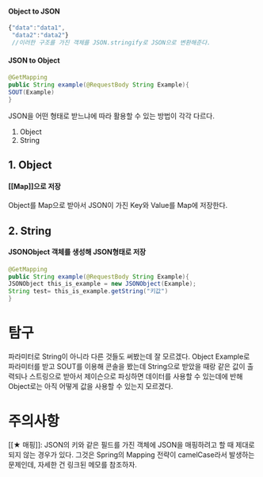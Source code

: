 
#### Object to JSON
```javascript
{"data":"data1",
 "data2":"data2"}
 //이러한 구조를 가진 객체를 JSON.stringify로 JSON으로 변환해준다.
```
#### JSON to Object
```java
@GetMapping
public String example(@RequestBody String Example){
SOUT(Example)
}
```
JSON을 어떤 형태로 받느냐에 따라 활용할 수 있는 방법이 각각 다르다.

1. Object
2. String

## 1. Object
#### [[Map]]으로 저장

Object를 Map으로 받아서 JSON이 가진 Key와 Value를 Map에 저장한다.


## 2. String
#### JSONObject 객체를 생성해 JSON형태로 저장

```java
@GetMapping
public String example(@RequestBody String Example){
JSONObject this_is_example = new JSONObject(Example);
String test= this_is_example.getString("키값")
}
```





# 탐구

파라미터로 String이 아니라 다른 것들도 써봤는데 잘 모르겠다.
Object Example로 파라미터를 받고
SOUT를 이용해 콘솔을 봤는데 String으로 받았을 때랑 같은 값이 출력되나
스트링으로 받아서 제이슨으로 파싱하면 데이터를 사용할 수 있는데에 반해
Object로는 아직 어떻게 값을 사용할 수 있는지 모르겠다.



# 주의사항

[[★ 매핑]]: JSON의 키와 같은 필드를 가진 객체에 JSON을 매핑하려고 할 때 제대로 되지 않는 경우가 있다. 그것은 Spring의 Mapping 전략이 camelCase라서 발생하는 문제인데, 자세한 건 링크된 메모를 참조하자.
